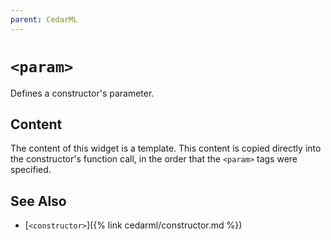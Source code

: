 ```yaml
---
parent: CedarML
---
```

# `<param>`
Defines a constructor's parameter.

## Content
The content of this widget is a template. This content is copied directly into
the constructor's function call, in the order that the `<param>` tags were
specified.

## See Also
- [`<constructor>`]({% link cedarml/constructor.md %})
